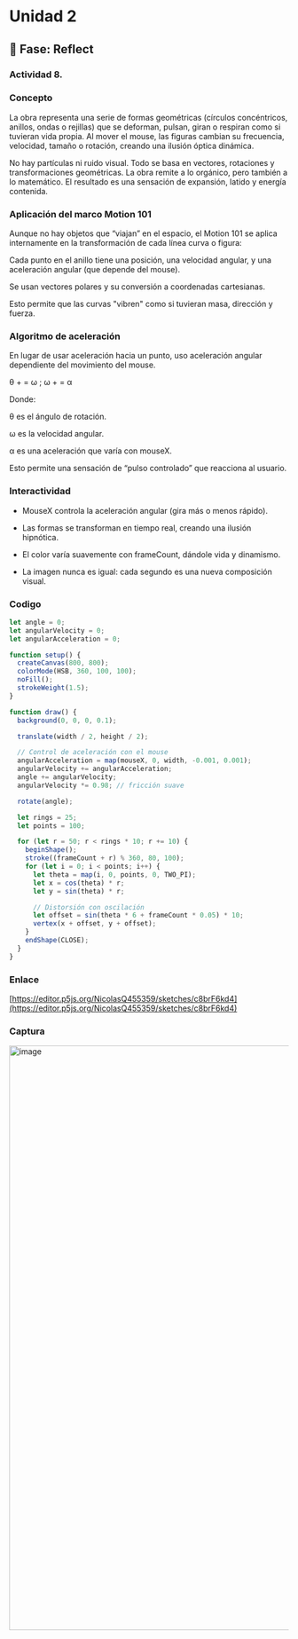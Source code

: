 # Unidad 2


## 🤔 Fase: Reflect

### Actividad 8. 

### Concepto
La obra representa una serie de formas geométricas (círculos concéntricos, anillos, ondas o rejillas) que se deforman, pulsan, giran o respiran como si tuvieran vida propia. Al mover el mouse, las figuras cambian su frecuencia, velocidad, tamaño o rotación, creando una ilusión óptica dinámica.

No hay partículas ni ruido visual. Todo se basa en vectores, rotaciones y transformaciones geométricas. La obra remite a lo orgánico, pero también a lo matemático. El resultado es una sensación de expansión, latido y energía contenida.

### Aplicación del marco Motion 101
Aunque no hay objetos que “viajan” en el espacio, el Motion 101 se aplica internamente en la transformación de cada línea curva o figura:

Cada punto en el anillo tiene una posición, una velocidad angular, y una aceleración angular (que depende del mouse).

Se usan vectores polares y su conversión a coordenadas cartesianas.

Esto permite que las curvas "vibren" como si tuvieran masa, dirección y fuerza.

### Algoritmo de aceleración
En lugar de usar aceleración hacia un punto, uso aceleración angular dependiente del movimiento del mouse.

θ + = ω ; ω + = α

Donde:

θ es el ángulo de rotación.

ω es la velocidad angular.

α es una aceleración que varía con mouseX.

Esto permite una sensación de “pulso controlado” que reacciona al usuario.

### Interactividad 
 * MouseX controla la aceleración angular (gira más o menos rápido).

 * Las formas se transforman en tiempo real, creando una ilusión hipnótica.

 * El color varía suavemente con frameCount, dándole vida y dinamismo.

 * La imagen nunca es igual: cada segundo es una nueva composición visual.

### Codigo

```js
let angle = 0;
let angularVelocity = 0;
let angularAcceleration = 0;

function setup() {
  createCanvas(800, 800);
  colorMode(HSB, 360, 100, 100);
  noFill();
  strokeWeight(1.5);
}

function draw() {
  background(0, 0, 0, 0.1);

  translate(width / 2, height / 2);

  // Control de aceleración con el mouse
  angularAcceleration = map(mouseX, 0, width, -0.001, 0.001);
  angularVelocity += angularAcceleration;
  angle += angularVelocity;
  angularVelocity *= 0.98; // fricción suave

  rotate(angle);

  let rings = 25;
  let points = 100;

  for (let r = 50; r < rings * 10; r += 10) {
    beginShape();
    stroke((frameCount + r) % 360, 80, 100);
    for (let i = 0; i < points; i++) {
      let theta = map(i, 0, points, 0, TWO_PI);
      let x = cos(theta) * r;
      let y = sin(theta) * r;

      // Distorsión con oscilación
      let offset = sin(theta * 6 + frameCount * 0.05) * 10;
      vertex(x + offset, y + offset);
    }
    endShape(CLOSE);
  }
}
```
### Enlace 
[https://editor.p5js.org/NicolasQ455359/sketches/c8brF6kd4](https://editor.p5js.org/NicolasQ455359/sketches/c8brF6kd4)

### Captura

<img width="1919" height="1054" alt="image" src="https://github.com/user-attachments/assets/231a11a1-4a5d-4581-8997-b07b1391fcaf" />







